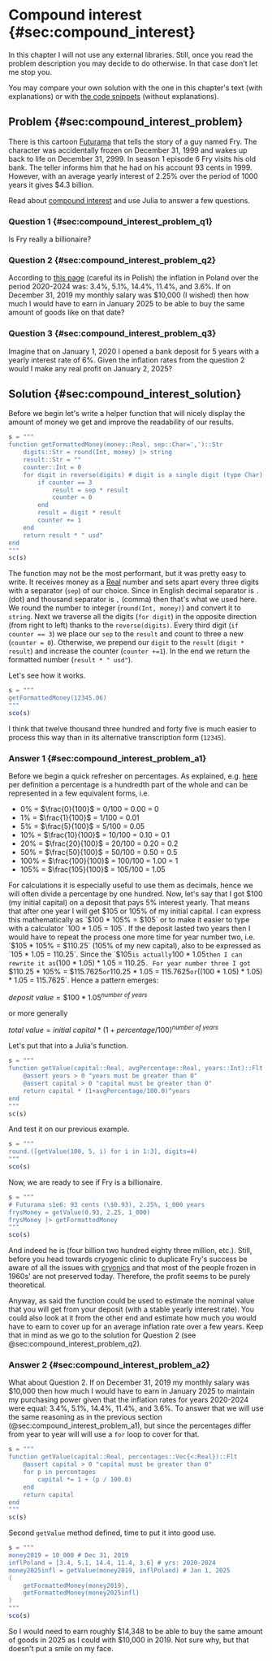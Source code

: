 # Compound interest {#sec:compound_interest}

In this chapter I will not use any external libraries. Still, once you read the
problem description you may decide to do otherwise. In that case don't let me
stop you.

You may compare your own solution with the one in this chapter's text (with
explanations) or with [the code
snippets](https://github.com/b-lukaszuk/BS_wJ_eng/tree/main/code_snippets/compound_interest)
(without explanations).

## Problem {#sec:compound_interest_problem}

There is this cartoon [Futurama](https://en.wikipedia.org/wiki/Futurama) that
tells the story of a guy named Fry. The character was accidentally frozen on
December 31, 1999 and wakes up back to life on December 31, 2999. In season 1
episode 6 Fry visits his old bank. The teller informs him that he had on his
account 93 cents in 1999. However, with an average yearly interest of 2.25% over
the period of 1000 years it gives $4.3 billion.

Read about [compound interest](https://en.wikipedia.org/wiki/Compound_interest)
and use Julia to answer a few questions.

### Question 1 {#sec:compound_interest_problem_q1}

Is Fry really a billionaire?

### Question 2 {#sec:compound_interest_problem_q2}

According to [this
page](https://pl.wikipedia.org/wiki/Inflacja_w_Polsce#Historia) (careful its in
Polish) the inflation in Poland over the period 2020-2024 was: 3.4%, 5.1%,
14.4%, 11.4%, and 3.6%. If on December 31, 2019 my monthly salary was $10,000 (I
wished) then how much I would have to earn in January 2025 to be able to buy the
same amount of goods like on that date?

### Question 3 {#sec:compound_interest_problem_q3}

Imagine that on January 1, 2020 I opened a bank deposit for 5 years with a
yearly interest rate of 6%. Given the inflation rates from the question 2 would
I make any real profit on January 2, 2025?

## Solution {#sec:compound_interest_solution}

Before we begin let's write a helper function that will nicely display the
amount of money we get and improve the readability of our results.

```jl
s = """
function getFormattedMoney(money::Real, sep::Char=',')::Str
    digits::Str = round(Int, money) |> string
    result::Str = ""
    counter::Int = 0
    for digit in reverse(digits) # digit is a single digit (type Char)
        if counter == 3
            result = sep * result
            counter = 0
        end
        result = digit * result
        counter += 1
    end
    return result * " usd"
end
"""
sc(s)
```

The function may not be the most performant, but it was pretty easy to write. It
receives money as a [Real](https://docs.julialang.org/en/v1/base/numbers/)
number and sets apart every three digits with a separator (`sep`) of our choice.
Since in English decimal separator is `.` (dot) and thousand separator is `,`
(comma) then that's what we used here. We round the number to integer
(`round(Int, money)`) and convert it to `string`. Next we traverse all the
digits (`for digit`) in the opposite direction (from right to left) thanks to the
`reverse(digits)`. Every third digit (`if counter == 3`) we place our `sep` to
the `result` and count to three a new (`counter = 0`). Otherwise, we prepend our
`digit` to the `result` (`digit * result`) and increase the counter
(`counter +=1`). In the end we return the formatted number (`result * " usd"`).

Let's see how it works.

```jl
s = """
getFormattedMoney(12345.06)
"""
sco(s)
```

I think that twelve thousand three hundred and forty five is much easier to
process this way than in its alternative transcription form (`12345`).

### Answer 1 {#sec:compound_interest_problem_a1}

Before we begin a quick refresher on percentages. As explained, e.g.
[here](https://b-lukaszuk.github.io/RJ_BS_eng/statistics_intro_probability_definition.html)
per definition a percentage is a hundredth part of the whole and can be
represented in a few equivalent forms, i.e.

- 0% = $\frac{0}{100}$ = 0/100 = 0.00 = 0
- 1% = $\frac{1}{100}$ = 1/100 = 0.01
- 5% = $\frac{5}{100}$ = 5/100 = 0.05
- 10% = $\frac{10}{100}$ = 10/100 = 0.10 = 0.1
- 20% = $\frac{20}{100}$ = 20/100 = 0.20 = 0.2
- 50% = $\frac{50}{100}$ = 50/100 = 0.50 = 0.5
- 100% = $\frac{100}{100}$ = 100/100 = 1.00 = 1
- 105% = $\frac{105}{100}$ = 105/100 = 1.05

For calculations it is especially useful to use them as decimals, hence we will
often divide a percentage by one hundred. Now, let's say that I got $100 (my
initial capital) on a deposit that pays 5% interest yearly. That means that
after one year I will get $105 or 105% of my initial capital. I can express this
mathematically as `$100 * 105% = $105` or to make it easier to type with a
calculator `100 * 1.05 = 105`. If the deposit lasted two years then I would have
to repeat the process one more time for year number two, i.e.
`$105 * 105% = $110.25` (105% of my new capital), also to be expressed as
`105 * 1.05 = 110.25`. Since the `$105` is actually `100 * 1.05` then I can
rewrite it as `(100 * 1.05) * 1.05 = 110.25`. For year number three I got
`$110.25 * 105% = $115.7625` or `110.25 * 1.05 = 115.7625` or
`((100 * 1.05) * 1.05) * 1.05 = 115.7625`. Hence a pattern emerges:

$deposit\ value = \$100 * 1.05^{number\ of\ years}$

or more generally

$total\ value = initial\ capital * (1 + percentage/100)^{number\ of\ years}$

Let's put that into a Julia's function.

```jl
s = """
function getValue(capital::Real, avgPercentage::Real, years::Int)::Flt
    @assert years > 0 "years must be greater than 0"
    @assert capital > 0 "capital must be greater than 0"
    return capital * (1+avgPercentage/100.0)^years
end
"""
sc(s)
```

And test it on our previous example.

```jl
s = """
round.([getValue(100, 5, i) for i in 1:3], digits=4)
"""
sco(s)
```

Now, we are ready to see if Fry is a billionaire.


```jl
s = """
# Futurama s1e6: 93 cents (\$0.93), 2.25%, 1_000 years
frysMoney = getValue(0.93, 2.25, 1_000)
frysMoney |> getFormattedMoney
"""
sco(s)
```

And indeed he is (four billion two hundred eighty three million, etc.). Still,
before you head towards cryogenic clinic to duplicate Fry's success be aware of
all the issues with
[cryonics](https://en.wikipedia.org/wiki/Cryonics#History) and that most of the
people frozen in 1960s' are not preserved today. Therefore, the profit seems to
be purely theoretical.

Anyway, as said the function could be used to estimate the nominal value that
you will get from your deposit (with a stable yearly interest rate). You could
also look at it from the other end and estimate how much you would have to earn
to cover up for an average inflation rate over a few years. Keep that in mind as
we go to the solution for Question 2 (see @sec:compound_interest_problem_q2).

### Answer 2 {#sec:compound_interest_problem_a2}

What about Question 2. If on December 31, 2019 my monthly salary was
$10,000 then how much I would have to earn in January 2025 to maintain my
purchasing power given that the inflation rates for years 2020-2024 were equal:
3.4%, 5.1%, 14.4%, 11.4%, and 3.6%. To answer that we will use the same
reasoning as in the previous section (@sec:compound_interest_problem_a1), but
since the percentages differ from year to year will will use a `for` loop to
cover for that.

```jl
s = """
function getValue(capital::Real, percentages::Vec{<:Real})::Flt
    @assert capital > 0 "capital must be greater than 0"
    for p in percentages
        capital *= 1 + (p / 100.0)
    end
    return capital
end
"""
sc(s)
```

Second `getValue` method defined, time to put it into good use.

```jl
s = """
money2019 = 10_000 # Dec 31, 2019
inflPoland = [3.4, 5.1, 14.4, 11.4, 3.6] # yrs: 2020-2024
money2025infl = getValue(money2019, inflPoland) # Jan 1, 2025
(
    getFormattedMoney(money2019),
    getFormattedMoney(money2025infl)
)
"""
sco(s)
```

So I would need to earn roughly $14,348 to be able to buy the same amount of
goods in 2025 as I could with $10,000 in 2019. Not sure why, but that doesn't
put a smile on my face.
